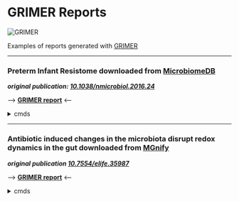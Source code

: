 # GRIMER Reports

![GRIMER](grimer/img/logo.png)

Examples of reports generated with [GRIMER](https://github.com/pirovc/grimer)

---

### Preterm Infant Resistome downloaded from [MicrobiomeDB](https://microbiomedb.org/mbio/app/record/dataset/DS_82fe0308e2) 

***original publication: [10.1038/nmicrobiol.2016.24](https://doi.org/10.1038/nmicrobiol.2016.24)***

--> **[GRIMER report](https://pirovc.github.io/grimer-reports/microbiomedb/ResistomeAmplicon.html)** <--

<details>
<summary>cmds</summary>
<pre>
wget https://microbiomedb.org/common/downloads/release-22/82fe0308e2032de2041694df6592ba542ea84b86/ResistomeAmplicon.16s_DADA2.taxon_abundance.biom
wget https://microbiomedb.org/common/downloads/release-22/82fe0308e2032de2041694df6592ba542ea84b86/ResistomeAmplicon.16s_DADA2.taxon_abundance.tsv
grimer -c grimer/config/default.yaml -i ResistomeAmplicon.16s_DADA2.taxon_abundance.biom -m ResistomeAmplicon.16s_DADA2.sample_details.tsv -d -g -t ncbi -r superkingdom phylum class order family genus species --title "MicrobiomeDB Preterm Infant Resistome (V4)" -o ResistomeAmplicon.html
</pre>
</details>

---

### Antibiotic induced changes in the microbiota disrupt redox dynamics in the gut downloaded from [MGnify](https://www.ebi.ac.uk/metagenomics/studies/MGYS00005180)

***original publication [10.7554/elife.35987](https://doi.org/10.7554/elife.35987)***

--> **[GRIMER report](https://pirovc.github.io/grimer-reports/mgnify/MGYS00005180.html)** <--

<details>
<summary>cmds</summary>
<pre>
# Download
STUDYACC="MGYS00005180"
grimer/scripts/mgnify_download.py $STUDYACC mgnify/
# Select largest profile available and metadata
TABLE=$(ls -S mgnify/${PREFIX}*taxonomy_abundances*.tsv.gz | head -n 1)
METADATA="mgnify/${STUDYACC}_metadata.tsv.gz"
grimer -c config/default.yaml -i $TABLE -m $METADATA -f ";" --obs-replace '^.+__' '' '_' ' ' -r superkingdom kingdom phylum class order family genus species -t ncbi -d -g -o "mgnify/${STUDYACC}.html" --title "MGnify ${STUDYACC}"  
</pre>
</details>
